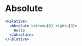 # Absolute

```.jsx
<Relative>
  <Absolute bottom={0} right={0}>
    Hello
  </Absolute>
</Relative>
```